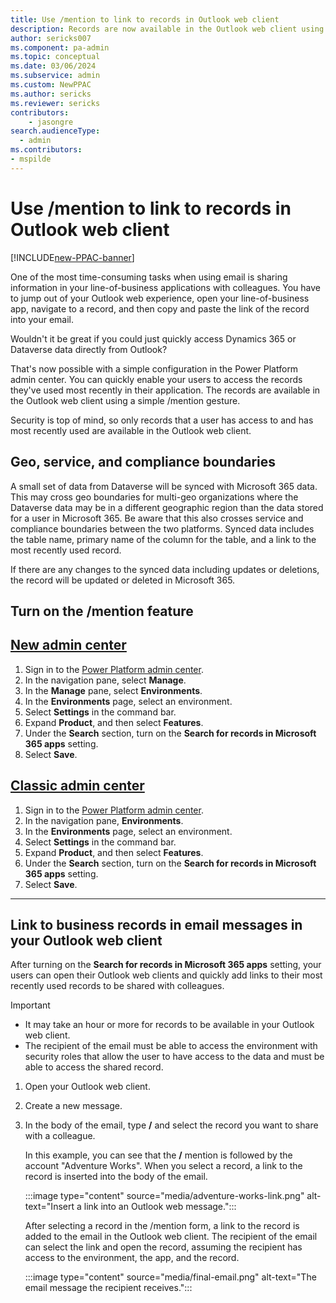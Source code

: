 ```yaml
---
title: Use /mention to link to records in Outlook web client
description: Records are now available in the Outlook web client using a simple /mention gesture. 
author: sericks007
ms.component: pa-admin
ms.topic: conceptual
ms.date: 03/06/2024
ms.subservice: admin
ms.custom: NewPPAC
ms.author: sericks
ms.reviewer: sericks
contributors:
    - jasongre
search.audienceType: 
  - admin
ms.contributors:
- mspilde
---
```


# Use /mention to link to records in Outlook web client

[!INCLUDE[new-PPAC-banner](~/includes/new-PPAC-banner.md)]

One of the most time-consuming tasks when using email is sharing information in your line-of-business applications with colleagues. You have to jump out of your Outlook web experience, open your line-of-business app, navigate to a record, and then copy and paste the link of the record into your email.  

Wouldn't it be great if you could just quickly access Dynamics 365 or Dataverse data directly from Outlook?

That's now possible with a simple configuration in the Power Platform admin center. You can quickly enable your users to access the records they've used most recently in their application. The records are available in the Outlook web client using a simple /mention gesture.

Security is top of mind, so only records that a user has access to and has most recently used are available in the Outlook web client.

## Geo, service, and compliance boundaries

A small set of data from Dataverse will be synced with Microsoft 365 data.  This may cross geo boundaries for multi-geo organizations where the Dataverse data may be in a different geographic region than the data stored for a user in Microsoft 365. Be aware that this also crosses service and compliance boundaries between the two platforms. Synced data includes the table name, primary name of the column for the table, and a link  to the most recently used record.

If there are any changes to the synced data including updates or deletions, the record will be updated or deleted in Microsoft 365.

## Turn on the /mention feature

## [New admin center](#tab/new)
1. Sign in to the [Power Platform admin center](https://admin.powerplatform.microsoft.com/).
1. In the navigation pane, select **Manage**.
1. In the **Manage** pane, select **Environments**.
1. In the **Environments** page, select an environment.
1. Select **Settings** in the command bar.
1. Expand **Product**, and then select **Features**.
1. Under the **Search** section, turn on the **Search for records in Microsoft 365 apps** setting.
1. Select **Save**.

## [Classic admin center](#tab/classic)
1. Sign in to the [Power Platform admin center](https://admin.powerplatform.microsoft.com/).
1. In the navigation pane, **Environments**.
1. In the **Environments** page, select an environment.
1. Select **Settings** in the command bar.
1. Expand **Product**, and then select **Features**.
1. Under the **Search** section, turn on the **Search for records in Microsoft 365 apps** setting.
1. Select **Save**.
---

## Link to business records in email messages in your Outlook web client

After turning on the **Search for records in Microsoft 365 apps** setting, your users can open their Outlook web clients and quickly add links to their most recently used records to be shared with colleagues.

> [!Important]
> - It may take an hour or more for records to be available in your Outlook web client.
> - The recipient of the email must be able to access the environment with security roles that allow the user to have access to the data and must be able to access the shared record.

1. Open your Outlook web client.
1. Create a new message.
1. In the body of the email, type **/** and select the record you want to share with a colleague.

    In this example, you can see that the **/** mention is followed by the account "Adventure Works". When you select a record, a link to the record is inserted into the body of the email.

    :::image type="content" source="media/adventure-works-link.png" alt-text="Insert a link into an Outlook web message.":::

    After selecting a record in the /mention form, a link to the record is added to the email in the Outlook web client. The recipient of the email can select the link and open the record, assuming the recipient has access to the environment, the app, and the record.

     :::image type="content" source="media/final-email.png" alt-text="The email message the recipient receives.":::

